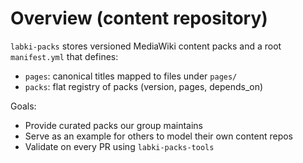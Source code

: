 # Overview (content repository)

`labki-packs` stores versioned MediaWiki content packs and a root `manifest.yml` that defines:
- `pages`: canonical titles mapped to files under `pages/`
- `packs`: flat registry of packs (version, pages, depends_on)

Goals:
- Provide curated packs our group maintains
- Serve as an example for others to model their own content repos
- Validate on every PR using `labki-packs-tools`
